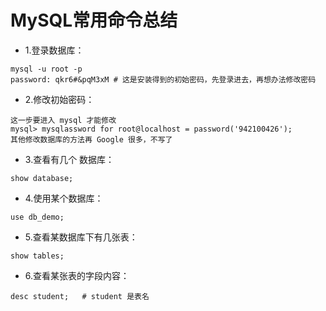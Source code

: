 #  MySQL常用命令总结

- 1.登录数据库：

```
mysql -u root -p
password: qkr6#&pqM3xM # 这是安装得到的初始密码，先登录进去，再想办法修改密码
```

- 2.修改初始密码：

```
这一步要进入 mysql 才能修改
mysql> mysqlassword for root@localhost = password('942100426');
其他修改数据库的方法再 Google 很多，不写了
```

- 3.查看有几个 数据库：

```
show database;
```

- 4.使用某个数据库：

```
use db_demo;
```

- 5.查看某数据库下有几张表：

```
show tables;
```

- 6.查看某张表的字段内容：

```
desc student;   # student 是表名
```





